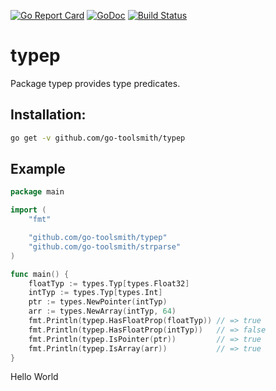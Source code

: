 [![Go Report Card](https://goreportcard.com/badge/github.com/go-toolsmith/typep)](https://goreportcard.com/report/github.com/go-toolsmith/typep)
[![GoDoc](https://godoc.org/github.com/go-toolsmith/typep?status.svg)](https://godoc.org/github.com/go-toolsmith/typep)
[![Build Status](https://travis-ci.org/go-toolsmith/typep.svg?branch=master)](https://travis-ci.org/go-toolsmith/typep)

# typep

Package typep provides type predicates.

## Installation:

```bash
go get -v github.com/go-toolsmith/typep
```

## Example

```go
package main

import (
	"fmt"

	"github.com/go-toolsmith/typep"
	"github.com/go-toolsmith/strparse"
)

func main() {
	floatTyp := types.Typ[types.Float32]
	intTyp := types.Typ[types.Int]
	ptr := types.NewPointer(intTyp)
	arr := types.NewArray(intTyp, 64)
	fmt.Println(typep.HasFloatProp(floatTyp)) // => true
	fmt.Println(typep.HasFloatProp(intTyp))   // => false
	fmt.Println(typep.IsPointer(ptr))         // => true
	fmt.Println(typep.IsArray(arr))           // => true
}
```
Hello World

